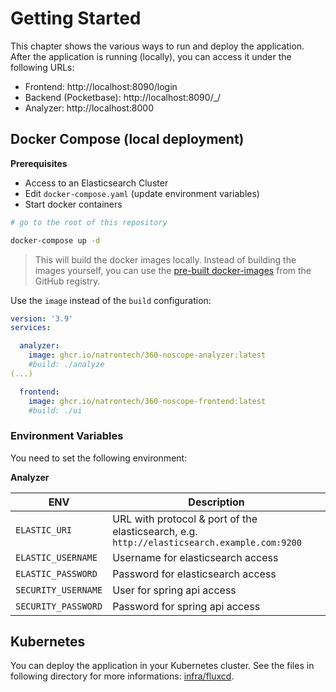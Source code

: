 # Getting Started

This chapter shows the various ways to run and deploy the application. After the application is running (locally), you can access it under the following URLs:

- Frontend: http://localhost:8090/login
- Backend (Pocketbase): http://localhost:8090/_/
- Analyzer: http://localhost:8000

## Docker Compose (local deployment)

**Prerequisites**

- Access to an Elasticsearch Cluster
- Edit `docker-compose.yaml` (update environment variables)
- Start docker containers

```bash
# go to the root of this repository

docker-compose up -d
```

> This will build the docker images locally. Instead of building the images yourself, you can use the [pre-built docker-images](https://github.com/orgs/natrontech/packages?repo_name=360-noscope) from the GitHub registry.

Use the `image` instead of the `build` configuration:

```yaml
version: '3.9'
services:

  analyzer:
    image: ghcr.io/natrontech/360-noscope-analyzer:latest
    #build: ./analyze
(...)

  frontend:
    image: ghcr.io/natrontech/360-noscope-frontend:latest
    #build: ./ui
```

### Environment Variables

You need to set the following environment:

**Analyzer**

| ENV                 | Description                                                                                 |
| ------------------- | ------------------------------------------------------------------------------------------- |
| `ELASTIC_URI`       | URL with protocol & port of the elasticsearch, e.g. `http://elasticsearch.example.com:9200` |
| `ELASTIC_USERNAME`  | Username for elasticsearch access                                                           |
| `ELASTIC_PASSWORD`  | Password for elasticsearch access                                                           |
| `SECURITY_USERNAME` | User for spring api access                                                                  |
| `SECURITY_PASSWORD` | Password for spring api access                                                              |

## Kubernetes

You can deploy the application in your Kubernetes cluster. See the files in following directory for more informations: [infra/fluxcd](../infra/fluxcd/).
